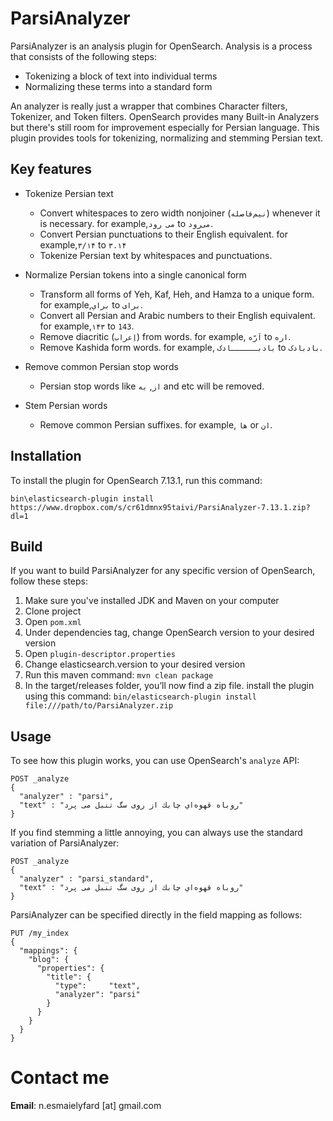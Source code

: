 # ParsiAnalyzer
ParsiAnalyzer is an analysis plugin for OpenSearch. Analysis is a process that consists of the following steps:

- Tokenizing a block of text into individual terms
- Normalizing these terms into a standard form

An analyzer is really just a wrapper that combines Character filters, Tokenizer, and Token filters. OpenSearch provides many Built-in Analyzers but there's still room for improvement especially for Persian language. This plugin provides tools for tokenizing, normalizing and stemming Persian text.

## Key features
- Tokenize Persian text
  - Convert whitespaces to zero width nonjoiner (`نیم‌فاصله`) whenever it is necessary. for example,`می رود` to `می‌رود`.
  - Convert Persian punctuations to their English equivalent. for example,`۳/۱۴` to `۳.۱۴`
  - Tokenize Persian text by whitespaces and punctuations.
  
- Normalize Persian tokens into a single canonical form
  - Transform all forms of Yeh, Kaf, Heh, and Hamza to a unique form. for example,`براي` to `برای`.
  - Convert all Persian and Arabic numbers to their English equivalent. for example,`۱۴۳` to `143`.
  - Remove diacritic (`اِعراب`) from words. for example, `اَرّه` to `اره`.
  - Remove Kashida form words. for example, `بادبــــــادک` to `بادبادک`.
  
- Remove common Persian stop words
  - Persian stop words like `از`, `به` and etc will be removed.
  
- Stem Persian words
  - Remove common Persian suffixes. for example, `ها` or `ان`.
  
## Installation
To install the plugin for OpenSearch 7.13.1, run this command:

```bin\elasticsearch-plugin install https://www.dropbox.com/s/cr61dmnx95taivi/ParsiAnalyzer-7.13.1.zip?dl=1```

## Build
If you want to build ParsiAnalyzer for any specific version of OpenSearch, follow these steps:
1. Make sure you've installed JDK and Maven on your computer
1. Clone project
1. Open ```pom.xml```
1. Under dependencies tag, change OpenSearch version to your desired version
1. Open ```plugin-descriptor.properties```
1. Change elasticsearch.version to your desired version
1. Run this maven command: ```mvn clean package```
1. In the target/releases folder, you’ll now find a zip file. install the plugin using this command:
```bin/elasticsearch-plugin install file:///path/to/ParsiAnalyzer.zip```

## Usage
To see how this plugin works, you can use OpenSearch's `analyze` API:
```
POST _analyze
{
  "analyzer" : "parsi",
  "text" : "روباه قهوه‌اي چابك از روی سگ تنبل می پرد"
}
```
If you find stemming a little annoying, you can always use the standard variation of ParsiAnalyzer:
```
POST _analyze
{
  "analyzer" : "parsi_standard",
  "text" : "روباه قهوه‌اي چابك از روی سگ تنبل می پرد"
}
```

ParsiAnalyzer can be specified directly in the field mapping as follows: 
```
PUT /my_index
{
  "mappings": {
    "blog": {
      "properties": {
        "title": {
          "type":     "text",
          "analyzer": "parsi" 
        }
      }
    }
  }
}
```

# Contact me
**Email**: n.esmaielyfard [at] gmail.com
